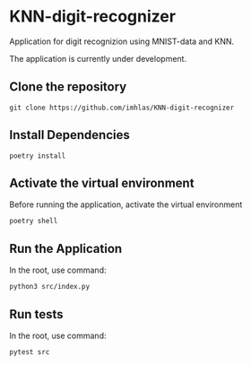 # KNN-digit-recognizer

Application for digit recognizion using MNIST-data and KNN. 

The application is currently under development.

## Clone the repository

```git clone https://github.com/imhlas/KNN-digit-recognizer```

## Install Dependencies

```poetry install```

## Activate the virtual environment

Before running the application, activate the virtual environment 

```poetry shell```

## Run the Application

In the root, use command:

```python3 src/index.py```

## Run tests

In the root, use command:

```pytest src```
